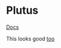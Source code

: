 # Plutus 

[Docs](https://developers.cardano.org/docs/smart-contracts/plutus/)

This looks good [too](https://www.youtube.com/watch?v=5b-YG558ft8)
